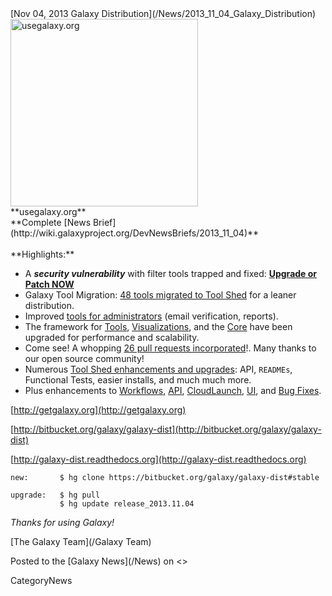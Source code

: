 <div class='newsItemHeader'>[Nov 04, 2013 Galaxy Distribution](/News/2013_11_04_Galaxy_Distribution)</div>

<div class='right'>
<a href='/http:usegalaxy.org/'><img src='/Images/NewsGraphics/2013_11_04_usegalaxy.org.jpg' alt='usegalaxy.org' width=300 /></a><br />**usegalaxy.org**</div>
**Complete [News Brief](http://wiki.galaxyproject.org/DevNewsBriefs/2013_11_04)**
<br />
<br />
**Highlights:**

* A ***security vulnerability*** with filter tools trapped and fixed: **[Upgrade or Patch NOW](http://wiki.galaxyproject.org/DevNewsBriefs/2013_11_04#Security_Fix_NOW)**
* Galaxy Tool Migration: [48 tools migrated to Tool Shed](http://wiki.galaxyproject.org/DevNewsBriefs/2013_11_04#New_Tool_Migrations) for a leaner distribution.
* Improved [tools for administrators](http://wiki.galaxyproject.org/DevNewsBriefs/2013_11_04#Admin) (email verification, reports).
* The framework for [Tools](http://wiki.galaxyproject.org/DevNewsBriefs/2013_11_04#Tools), [Visualizations](http://wiki.galaxyproject.org/DevNewsBriefs/2013_11_04#Visualizations), and the [Core](http://wiki.galaxyproject.org/DevNewsBriefs/2013_11_04#Core) have been upgraded for performance and scalability. 
* Come see! A whopping [26 pull requests incorporated](http://wiki.galaxyproject.org/DevNewsBriefs/2013_11_04#Pull_Requests_Merged)!. Many thanks to our open source community!
* Numerous [Tool Shed enhancements and upgrades](http://wiki.galaxyproject.org/DevNewsBriefs/2013_11_04#Tool_Shed): API, `READMEs`, Functional Tests, easier installs, and much much more.
* Plus enhancements to [Workflows](http://wiki.galaxyproject.org/DevNewsBriefs/2013_11_04#Workflows), [API](http://wiki.galaxyproject.org/DevNewsBriefs/2013_11_04#API), [CloudLaunch](http://wiki.galaxyproject.org/DevNewsBriefs/2013_11_04#CloudLaunch), [UI](http://wiki.galaxyproject.org/DevNewsBriefs/2013_11_04#UI), and [Bug Fixes](http://wiki.galaxyproject.org/DevNewsBriefs/2013_11_04#Bug_Fixes).

[http://getgalaxy.org](http://getgalaxy.org)

[http://bitbucket.org/galaxy/galaxy-dist](http://bitbucket.org/galaxy/galaxy-dist)

[http://galaxy-dist.readthedocs.org](http://galaxy-dist.readthedocs.org)

```
new:       $ hg clone https://bitbucket.org/galaxy/galaxy-dist#stable

upgrade:   $ hg pull 
           $ hg update release_2013.11.04
```


*Thanks for using Galaxy!*

[The Galaxy Team](/Galaxy Team)

<div class='newsItemFooter'>Posted to the [Galaxy News](/News) on <<Date(2013-11-04T17:33:17Z)>></div>

CategoryNews
